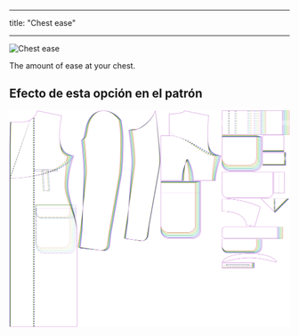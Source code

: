 - - -
title: "Chest ease"
- - -

![Chest ease](./chestease.svg)

The amount of ease at your chest.

## Efecto de esta opción en el patrón

![This image shows the effect of this option by superimposing several variants that have a different value for this option](carlton_chestease_sample.svg "Effect of this option on the pattern")
